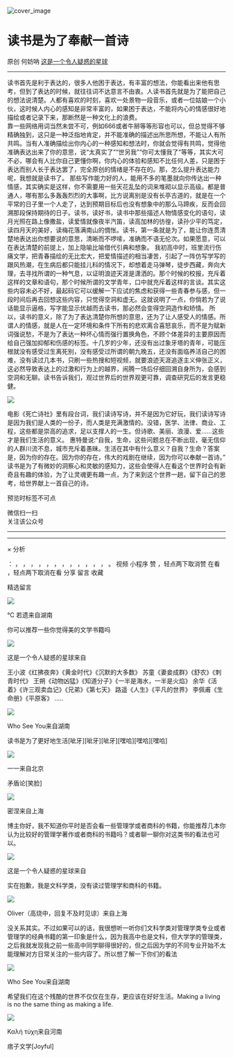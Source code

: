 ![cover_image](https://mmbiz.qpic.cn/mmbiz_jpg/UF0iaTnc0u74c9f7Nfx2CasickSIaGGqqFeOsVXc6PuUOvfcZ8MaiauvNnTAo5oYESQ2RRfSkvpjzbNpRZHBCxrXQ/0?wx_fmt=jpeg)

#  读书是为了奉献一首诗

原创  何妨呐  [ 这是一个令人疑惑的星球 ](javascript:void\(0\);)

__ _ _ _ _

读书首先是利于表达的，很多人他困于表达，有丰富的想法，你能看出来他有思考，但到了表达的时候，就往往词不达意言不由衷。人读书首先就是为了能把自己的想法说清楚。人都有喜欢的时刻，喜欢一处景物一段音乐，或者一位姑娘一个小伙，这时候人内心的感知是非常丰富的，如果困于表达，不能将内心的情感很好地描绘或者记录下来，那断然是一种文化上的浪费。  
靠一些网络用词当然未尝不可，例如666或者牛掰等等形容也可以，但总觉得不够精确独到，这只是一种泛指地肯定，并不能准确的描述出所思所想，不能让人有所共鸣。当有人准确描绘出你内心的一种感知和想法时，你就会觉得有共鸣，觉得他准确表达出来了你的意思，说“太真实了”“世另我”“你可太懂我了”等等，其实大可不必，哪会有人比你自己更懂你啊，你内心的体验和感知不比任何人差，只是困于表达而别人长于表达罢了，完全原创的情绪是不存在的。那，怎么提升表达能力呢，我想就是读书了。
那些写作能力好的人，能用不多的笔墨就向你传达出一种情感，其实确实是这样，你不需要用一些天花乱坠的词来堆砌以显示高级。都是普通人，哪有那么多轰轰烈烈的大事啊，比方说离别是没有长亭古道的，就是在一个平常的日子里一个人走了，达到预期目标后也没有想象中的那么马蹄疾，反而会回溯那段保持期待的日子。读书，读好书，读书中那些描述人物情感变化的语句，读月光照在路上像撒盐，读爱情就像夜半汽笛，读高加林的彷徨，读孙少平的笃定，读四月天的美好，读梅花落满南山的惆怅。读书，第一条就是为了，能让你连贯清楚地表达出你想要说的意思，清晰而不啰嗦，准确而不语无伦次。如果愿意，可以在表达清楚的前提上，加上隐喻比喻借代引典和想象。
我初高中时，班里流行伤痛文学，把青春描绘的无比宏大，把爱情描述的相当凄苦，引起了一阵仿写学写的跟风热潮，在生病后都只能挂儿科的情况下，却想着走马弹琴，徒步西藏，奔向大理，去寻找所谓的一种气息，以证明浪迹天涯是潇洒的。那个时候的校报，充斥着这样的文章和语句，那个时候所谓的文学青年，口中就充斥着这样的言谈。其实这些内容未必不好，最起码它可以缓解一下应试的焦虑和获得一些青春参与感，但一段时间后再去回想这些内容，只觉得空洞和虚无。这就说明了一点，你倘若为了说话能显示逼格，写字能显示优越而去读书，那必然会变得空洞造作和矫情。
所以，读书的意义，除了为了表达清楚你所想的意思，还为了让人感受人的情感。所谓人的情感，就是人在一定环境和条件下所有的悲欢离合喜怒哀乐，而不是为赋新词强说愁，不是为了表达一种坏心情而强行置换角色，不顾个体差异的主要原因而给自己强加抑郁和伤感的标签。十几岁的少年，还没有出过象牙塔的青年，可能压根就没有感受过生离死别，没有感受过所谓的朝九晚五，还没有面临养活自己的困难，没有读过几本书，只刷一些热搜和短视频，就要浪迹天涯追逐主义伸张正义，这必然导致表达上的过激和行为上的越界，闹腾一场后仔细回溯自身所为，会感到空洞和无聊。读书告诉我们，观过世界后的世界观更可靠，调查研究后的发言更稳健。

![](https://mmbiz.qpic.cn/mmbiz_jpg/UF0iaTnc0u74c9f7Nfx2CasickSIaGGqqFYXGbbIiaVLnAoibF5XZvia5icVh84GkZ0qvO0NBrg9w4xBPiaAatIsqrlaw/640?wx_fmt=jpeg)

电影《死亡诗社》里有段台词，我们读诗写诗，并不是因为它好玩，我们读诗写诗是因为我们是人类的一份子，而人类是充满激情的。没错，医学、法律、商业、工程，这些都是崇高的追求，足以支撑人的一生。但诗歌、美丽、浪漫、爱......这些才是我们生活的意义。
惠特曼说:“自我，生命，这些问题总在不断出现，毫无信仰的人群川流不息，城市充斥着愚昧。生活在其中有什么意义？自我？生命？答案是，因为你的存在。因为你的存在，伟大的戏剧在继续，因为你可以奉献一首诗。”
读书是为了有微妙的洞察心和灵敏的感知力，这些会使得人在看这个世界时会有新奇且有趣的体验，为了让灵魂更有趣一点，为了来到这个世界一趟，留下自己的思考，给世界献上一首自己的诗。

  

预览时标签不可点

微信扫一扫  
关注该公众号





****



****



×  分析

：  ，  ，  ，  ，  ，  ，  ，  ，  ，  ，  ，  ，  。  视频  小程序  赞  ，轻点两下取消赞  在看  ，轻点两下取消在看
分享  留言  收藏

精选留言

![](http://wx.qlogo.cn/mmopen/KHvxKg8z8EhR90LInZdTfVSqc7gib2gGmLdhcgf4dX6ThuQnAaseOuZ5rstcia8zOenbVWzDic6rhlMPOZdf4JptJujFZx3xW8JLxM0pnHOoIzNtUnyy0dKIV4JzygukESo/64)

℃ 若遗来自湖南

你可以推荐一些你觉得美的文学书籍吗

![](http://wx.qlogo.cn/mmhead/Q3auHgzwzM6VbGrBOOAlGagxkqgSgMFEKjUr4VTcuSxZf64GJ3Sezw/64)

这是一个令人疑惑的星球来自

王小波《红拂夜奔》《黄金时代》《沉默的大多数》 苏童《妻妾成群》《舒农》《刺青时代》 王朔《动物凶猛》《知道分子》《一半是海水，一半是火焰》
余华《活着》《许三观卖血记》《兄弟》《第七天》 路遥《人生》《平凡的世界》 李佩甫《生命册》《平原客》 .....

![](http://wx.qlogo.cn/mmopen/PiajxSqBRaEJYP3mPVibkdOSwJ351DUSvl2KW8KqnJYn7Fibqgmef5zZnicrWkx53Ug4R9yyCaBNcFY4qVbmoANmz3VUDCGEs4o5gibSZSaNjXp4EKFuoHVcQgpSK2ico6KoibG/64)

Who See You来自湖南

读书是为了更好地生活[呲牙][呲牙][呲牙][嘿哈][嘿哈][嘿哈]

![](http://wx.qlogo.cn/mmopen/KHvxKg8z8Eia5A7ECwfDL4omT0icHAXIJwFianZNlUAYhepib9II4tls46BFP9zudfq3dq5CNgqh0D8XtxlYNGicvibqwFfjEUv3rR/64)

一一来自北京

矛盾论[笑脸]

![](http://wx.qlogo.cn/mmopen/KHvxKg8z8EgGB3AvKeH8lzRticClJ6qvicjWwbk44Lic9oxszYpHJDEzwQfpEMWQumJsmIdMZV69z67Euk3p3icvDIdIeTm8zzjOzmYfpaNVwjCaeEQP3wXJ2u0cb9xU4ju6/64)

密涅来自上海

博主你好，我不知道你平时是否会看一些管理学或者商科的书籍，你能推荐几本你认为比较好的管理学著作或者商科的书籍吗？或者聊一聊你对这类书的看法也可以。

![](http://wx.qlogo.cn/mmhead/Q3auHgzwzM6VbGrBOOAlGagxkqgSgMFEKjUr4VTcuSxZf64GJ3Sezw/64)

这是一个令人疑惑的星球来自

实在抱歉，我是文科学类，没有读过管理学和商科的书籍。

![](http://wx.qlogo.cn/mmopen/KHvxKg8z8EgGB3AvKeH8lzRticClJ6qvicjWwbk44Lic9oxszYpHJDEzwQfpEMWQumJsmIdMZV69z67Euk3p3icvDIdIeTm8zzjOzmYfpaNVwjCaeEQP3wXJ2u0cb9xU4ju6/64)

Oliver（高烧中，回复不及时见谅）来自上海

没关系其实。不过如果可以的话，我很想听一听你们文科学类对管理学类专业或者管理学的经典书籍的第一印象是什么，因为我高中也是文科，但大学学的管理类，之后我就发现我之前一些高中同学聊得很好的，但之后因为学的不同专业开始不太能理解对方日常关注的一些内容了。所以想了解一下你们的看法

![](http://wx.qlogo.cn/mmopen/PiajxSqBRaEJYP3mPVibkdOSwJ351DUSvl2KW8KqnJYn7Fibqgmef5zZnicrWkx53Ug4R9yyCaBNcFY4qVbmoANmz3VUDCGEs4o5gibSZSaNjXp4EKFuoHVcQgpSK2ico6KoibG/64)

Who See You来自湖南

希望我们在这个残酷的世界不仅仅在生存，更应该在好好生活。Making a living is no the same thing as making a
life.

![](http://wx.qlogo.cn/mmopen/O9pEic1aHxeYsD31wVQGv1DU5GDCC5CLzVf2jHBZ63fPHfbiajJq80xMjLT5pqZI67Ks9h3NcWT1ye1JeFRNicUcDAibibFia9B6ib67icnXSWIO8rKQhOerzjsQMT3ibICBAVv3e/64)

Καλή τύχη来自河南

痞子文学[Joyful]

